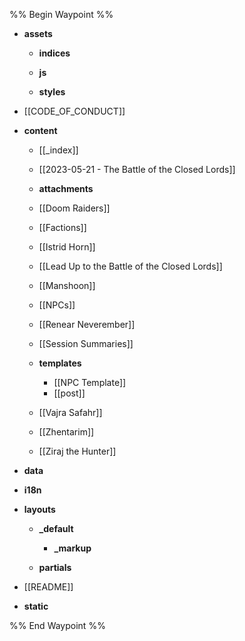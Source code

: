 %% Begin Waypoint %%
- **assets**
	- **indices**
	- **js**

	- **styles**

- [[CODE_OF_CONDUCT]]
- **content**
	- [[_index]]
	- [[2023-05-21 - The Battle of the Closed Lords]]
	- **attachments**

	- [[Doom Raiders]]
	- [[Factions]]
	- [[Istrid Horn]]
	- [[Lead Up to the Battle of the Closed Lords]]
	- [[Manshoon]]
	- [[NPCs]]
	- [[Renear Neverember]]
	- [[Session Summaries]]
	- **templates**
		- [[NPC Template]]
		- [[post]]
	- [[Vajra Safahr]]
	- [[Zhentarim]]
	- [[Ziraj the Hunter]]
- **data**

- **i18n**

- **layouts**
	- **_default**
		- **_markup**

	- **partials**

- [[README]]
- **static**


%% End Waypoint %%
